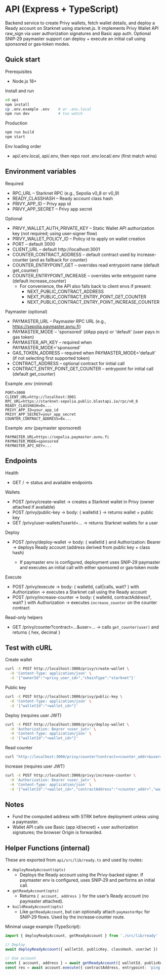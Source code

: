 # API (Express + TypeScript)

Backend service to create Privy wallets, fetch wallet details, and deploy a Ready account on Starknet using starknet.js. It implements Privy Wallet API raw_sign via user authorization signatures and Basic app auth. Optional SNIP‑29 paymaster support can deploy + execute an initial call using sponsored or gas‑token modes.

## Quick start

Prerequisites
- Node.js 18+

Install and run

```bash
cd api
npm install
cp .env.example .env    # or .env.local
npm run dev             # tsx watch
```

Production

```bash
npm run build
npm start
```

Env loading order
- api/.env.local, api/.env, then repo root .env.local/.env (first match wins)

## Environment variables

Required
- RPC_URL – Starknet RPC (e.g., Sepolia v0_8 or v0_9)
- READY_CLASSHASH – Ready account class hash
- PRIVY_APP_ID – Privy app id
- PRIVY_APP_SECRET – Privy app secret

Optional
- PRIVY_WALLET_AUTH_PRIVATE_KEY – Static Wallet API authorization key (not required; using user-signer flow)
- PRIVY_WALLET_POLICY_ID – Policy id to apply on wallet creation
- PORT – default 3000
- CLIENT_URL – default http://localhost:3001
- COUNTER_CONTRACT_ADDRESS – default contract used by increase-counter (and as fallback for counter)
- COUNTER_ENTRYPOINT_GET – overrides read entrypoint name (default get_counter)
- COUNTER_ENTRYPOINT_INCREASE – overrides write entrypoint name (default increase_counter)
  - For convenience, the API also falls back to client envs if present:
    - NEXT_PUBLIC_CONTRACT_ADDRESS
    - NEXT_PUBLIC_CONTRACT_ENTRY_POINT_GET_COUNTER
    - NEXT_PUBLIC_CONTRACT_ENTRY_POINT_INCREASE_COUNTER

Paymaster (optional)
- PAYMASTER_URL – Paymaster RPC URL (e.g., https://sepolia.paymaster.avnu.fi)
- PAYMASTER_MODE – 'sponsored' (dApp pays) or 'default' (user pays in gas token)
- PAYMASTER_API_KEY – required when PAYMASTER_MODE='sponsored'
- GAS_TOKEN_ADDRESS – required when PAYMASTER_MODE='default' (if not selecting first supported token)
- CONTRACT_ADDRESS – optional contract for initial call
- CONTRACT_ENTRY_POINT_GET_COUNTER – entrypoint for initial call (default get_counter)

Example .env (minimal)

```env
PORT=3000
CLIENT_URL=http://localhost:3001
RPC_URL=https://starknet-sepolia.public.blastapi.io/rpc/v0_8
READY_CLASSHASH=0x...
PRIVY_APP_ID=your_app_id
PRIVY_APP_SECRET=your_app_secret
COUNTER_CONTRACT_ADDRESS=0x...
```

Example .env (paymaster sponsored)

```env
PAYMASTER_URL=https://sepolia.paymaster.avnu.fi
PAYMASTER_MODE=sponsored
PAYMASTER_API_KEY=...
```

## Endpoints

Health
- GET / → status and available endpoints

Wallets
- POST /privy/create-wallet → creates a Starknet wallet in Privy (owner attached if available)
- POST /privy/public-key → body: { walletId } → returns wallet + public key
- GET  /privy/user-wallets?userId=… → returns Starknet wallets for a user

Deploy
- POST /privy/deploy-wallet → body: { walletId } and Authorization: Bearer <user JWT> → deploys Ready account (address derived from public key + class hash)
  - If paymaster env is configured, deployment uses SNIP‑29 paymaster and executes an initial call with either sponsored or gas‑token mode

Execute
- POST /privy/execute → body: { walletId, call|calls, wait? } with Authorization → executes a Starknet call using the Ready account
- POST /privy/increase-counter → body: { walletId, contractAddress?, wait? } with Authorization → executes `increase_counter` on the counter contract

Read-only helpers
- GET /privy/counter?contract=…&user=… → calls `get_counter(user)` and returns { hex, decimal }

## Test with cURL

Create wallet

```bash
curl -X POST http://localhost:3000/privy/create-wallet \
  -H 'Content-Type: application/json' \
  -d '{"ownerId":"<privy_user_id>","chainType":"starknet"}'
```

Public key

```bash
curl -X POST http://localhost:3000/privy/public-key \
  -H 'Content-Type: application/json' \
  -d '{"walletId":"<wallet_id>"}'
```

Deploy (requires user JWT)

```bash
curl -X POST http://localhost:3000/privy/deploy-wallet \
  -H 'Authorization: Bearer <user_jwt>' \
  -H 'Content-Type: application/json' \
  -d '{"walletId":"<wallet_id>"}'
```

Read counter

```bash
curl "http://localhost:3000/privy/counter?contract=<counter_addr>&user=<ready_addr>"
```

Increase (requires user JWT)

```bash
curl -X POST http://localhost:3000/privy/increase-counter \
  -H 'Authorization: Bearer <user_jwt>' \
  -H 'Content-Type: application/json' \
  -d '{"walletId":"<wallet_id>","contractAddress":"<counter_addr>","wait":true}'
```

## Notes

- Fund the computed address with STRK before deployment unless using a paymaster.
- Wallet API calls use Basic (app id/secret) + user authorization signatures; the browser Origin is forwarded.

## Helper Functions (internal)

These are exported from `api/src/lib/ready.ts` and used by routes:

- `deployReadyAccount(opts)`
  - Deploys the Ready account using the Privy-backed signer. If paymaster env is configured, uses SNIP‑29 and performs an initial call.
- `getReadyAccount(opts)`
  - Returns `{ account, address }` for the user’s Ready account (no paymaster attached).
- `buildReadyAccount(opts)`
  - Like `getReadyAccount`, but can optionally attach `paymasterRpc` for SNIP‑29 flows. Used by the increase‑counter route.

Minimal usage example (TypeScript):

```ts
import { deployReadyAccount, getReadyAccount } from './src/lib/ready'

// Deploy
await deployReadyAccount({ walletId, publicKey, classHash, userJwt })

// Use account
const { account, address } = await getReadyAccount({ walletId, publicKey, classHash, userJwt })
const res = await account.execute({ contractAddress, entrypoint: 'ping', calldata: [] })
```
